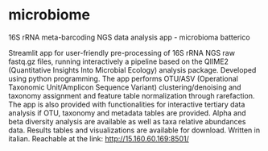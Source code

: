 # microbiome
16S rRNA meta-barcoding NGS data analysis app - microbioma batterico

Streamlit app for user-friendly pre-processing of 16S rRNA NGS raw fastq.gz files, running interactively a pipeline based on the QIIME2 (Quantitative Insights Into Microbial Ecology) analysis package. Developed using python programming. The app performs OTU/ASV (Operational Taxonomic Unit/Amplicon Sequence Variant) clustering/denoising and taxonomy assignment and feature table normalization through rarefaction. 
The app is also provided with functionalities for interactive tertiary data analysis if OTU, taxonomy and metadata tables are provided. Alpha and beta diversity analysis are available as well as taxa relative abundances data.
Results tables and visualizations are available for download. 
Written in italian.
Reachable at the link: http://15.160.60.169:8501/
